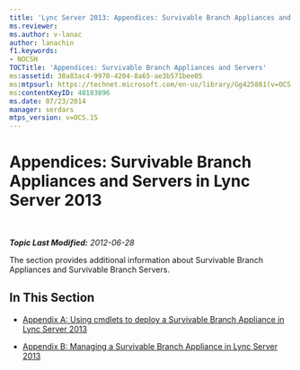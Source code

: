 ```yaml
---
title: 'Lync Server 2013: Appendices: Survivable Branch Appliances and Servers'
ms.reviewer: 
ms.author: v-lanac
author: lanachin
f1.keywords:
- NOCSH
TOCTitle: 'Appendices: Survivable Branch Appliances and Servers'
ms:assetid: 38a83ac4-9970-4204-8a65-ae3b571bee05
ms:mtpsurl: https://technet.microsoft.com/en-us/library/Gg425861(v=OCS.15)
ms:contentKeyID: 48183896
ms.date: 07/23/2014
manager: serdars
mtps_version: v=OCS.15
---
```


<div data-xmlns="http://www.w3.org/1999/xhtml">

<div class="topic" data-xmlns="http://www.w3.org/1999/xhtml" data-msxsl="urn:schemas-microsoft-com:xslt" data-cs="http://msdn.microsoft.com/">

<div data-asp="http://msdn2.microsoft.com/asp">

# Appendices: Survivable Branch Appliances and Servers in Lync Server 2013

</div>

<div id="mainSection">

<div id="mainBody">

<span> </span>

_**Topic Last Modified:** 2012-06-28_

The section provides additional information about Survivable Branch Appliances and Survivable Branch Servers.

<div>

## In This Section

  - [Appendix A: Using cmdlets to deploy a Survivable Branch Appliance in Lync Server 2013](lync-server-2013-appendix-a-using-cmdlets-to-deploy-a-survivable-branch-appliance.md)

  - [Appendix B: Managing a Survivable Branch Appliance in Lync Server 2013](lync-server-2013-appendix-b-managing-a-survivable-branch-appliance.md)

</div>

</div>

<span> </span>

</div>

</div>

</div>

